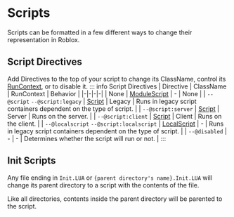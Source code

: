 # Scripts
Scripts can be formatted in a few different ways to change their representation in Roblox.

## Script Directives
Add Directives to the top of your script to change its ClassName, control its [RunContext](https://create.roblox.com/docs/reference/engine/enums/RunContext), or to disable it.
::: info Script Directives
| Directive | ClassName | RunContext | Behavior |
|-|-|-|-|
| None | [ModuleScript](https://create.roblox.com/docs/reference/engine/classes/ModuleScript) | - | None |
| `--@script` `--@script:legacy` | [Script](https://create.roblox.com/docs/reference/engine/classes/Script) | Legacy | Runs in legacy script containers dependent on the type of script. |
| `--@script:server` | [Script](https://create.roblox.com/docs/reference/engine/classes/Script) | Server | Runs on the server. |
| `--@script:client` | [Script](https://create.roblox.com/docs/reference/engine/classes/Script) | Client | Runs on the client. |
| `--@localscript` `--@script:localscript` | [LocalScript](https://create.roblox.com/docs/reference/engine/classes/LocalScript) | - | Runs in legacy script containers dependent on the type of script. |
| `--@disabled` | - | - | Determines whether the script will run or not. |
:::

## Init Scripts
Any file ending in `Init.LUA` or `{parent directory's name}.Init.LUA` will change its parent directory to a script with the contents of the file.

Like all directories, contents inside the parent directory will be parented to the script.
